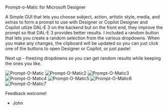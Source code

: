 Prompt-o-Matic for Microsoft Designer

A Simple GUI that lets you choose subject, action, artistic style, media, and extras to form a prompt to use with Designer or Copilot
Designer and Copilot utlize DAL-E 3 on the backend but on the front end, they improve the prompt so that DAL-E 3 provides better results.
I included a random button that lets you create a random selection from the various dropdowns.
When you make any changes, the clipboard will be updated so you can just click one of the buttons to open Designer or Copilot, or just paste!

Next up - freezing dropdowns so you can get random results while keeping the ones you like.

![Prompt-O-Matic](https://github.com/matziq/Prompt-O-Matic-for-Microsoft-Designer/assets/31866685/4e838241-619c-410f-95cb-863a5def98c3)
![Prompt-O-Matic2](https://github.com/matziq/Prompt-O-Matic-for-Microsoft-Designer/assets/31866685/c1feeeee-3ad2-4ccf-8275-77df7fe717c8)
![Prompt-O-Matic3](https://github.com/matziq/Prompt-O-Matic-for-Microsoft-Designer/assets/31866685/6ad39fdb-64c2-4d83-bcce-629e1c98e6dc)
![Prompt-O-Matic4](https://github.com/matziq/Prompt-O-Matic-for-Microsoft-Designer/assets/31866685/9288d999-61ea-483e-b9cc-125ff5ebcfeb)
![Prompt-O-Matic5](https://github.com/matziq/Prompt-O-Matic-for-Microsoft-Designer/assets/31866685/6c64d4ac-3711-43d2-8159-ea7dd9df81f9)
![Prompt-O-Matic6](https://github.com/matziq/Prompt-O-Matic-for-Microsoft-Designer/assets/31866685/9d70c01a-1242-4c5f-915a-b5117eb03963)
![Prompt-O-Matic7](https://github.com/matziq/Prompt-O-Matic-for-Microsoft-Designer/assets/31866685/2793712a-aa8c-42c2-bfc1-679fde891f89)

Feedback welcome!
- John
